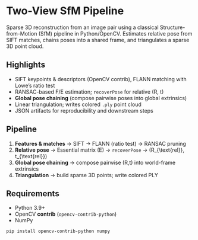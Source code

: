 # Two-View SfM Pipeline

Sparse 3D reconstruction from an image pair using a classical Structure-from-Motion (SfM) pipeline in Python/OpenCV. Estimates relative pose from SIFT matches, chains poses into a shared frame, and triangulates a sparse 3D point cloud.

## Highlights
- SIFT keypoints & descriptors (OpenCV contrib), FLANN matching with Lowe’s ratio test  
- RANSAC-based F/E estimation; `recoverPose` for relative \(R, t\)  
- **Global pose chaining** (compose pairwise poses into global extrinsics)  
- Linear triangulation; writes colored `.ply` point cloud  
- JSON artifacts for reproducibility and downstream steps

## Pipeline
1. **Features & matches** → SIFT → FLANN (ratio test) → RANSAC pruning  
2. **Relative pose** → Essential matrix \(E\) → `recoverPose` → \(R_{\text{rel}}, t_{\text{rel}}\)  
3. **Global pose chaining** → compose pairwise \(R,t\) into world-frame extrinsics  
4. **Triangulation** → build sparse 3D points; write colored PLY

## Requirements
- Python 3.9+  
- OpenCV **contrib** (`opencv-contrib-python`)  
- NumPy

```bash
pip install opencv-contrib-python numpy
